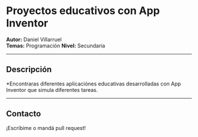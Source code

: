 # Proyectos educativos con App Inventor

**Autor:** Daniel Villarruel  
**Temas:** Programación
**Nivel:** Secundaria

---

## Descripción

*Encontraras diferentes  aplicaciónes educativas desarrolladas con App Inventor que simula diferentes tareas.

---

## Contacto

¡Escribime o mandá pull request!


